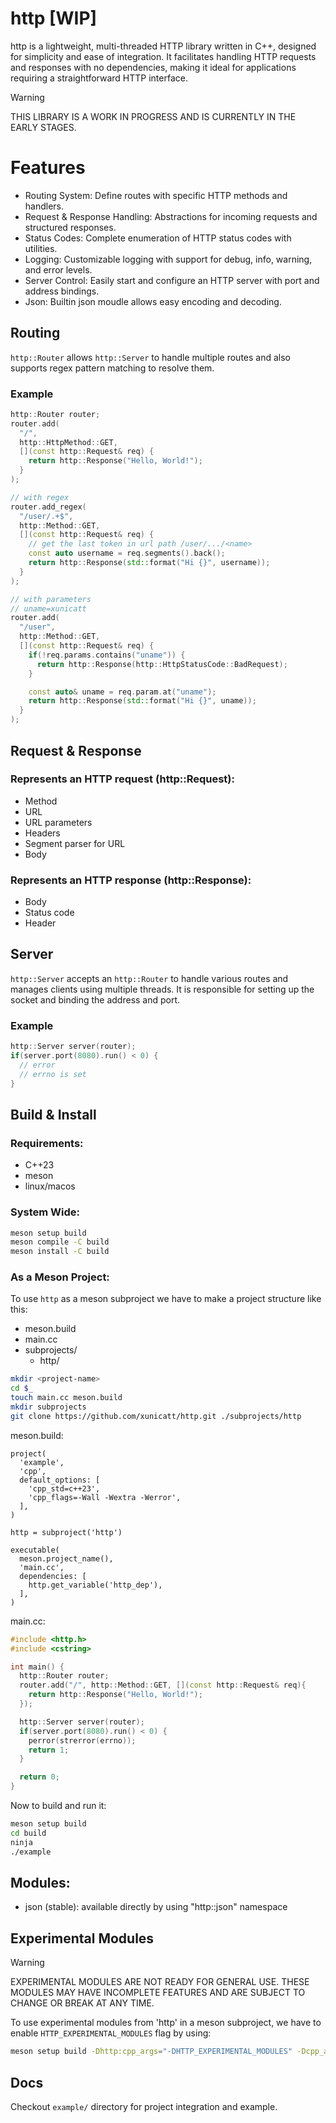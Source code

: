 # http [WIP]
http is a lightweight, multi-threaded HTTP library written in C++, designed for simplicity and ease of integration. It facilitates handling HTTP requests and responses with no dependencies, making it ideal for applications requiring a straightforward HTTP interface.

> [!WARNING]
> THIS LIBRARY IS A WORK IN PROGRESS AND IS CURRENTLY IN THE EARLY STAGES.

# Features
- Routing System: Define routes with specific HTTP methods and handlers.
- Request & Response Handling: Abstractions for incoming requests and structured responses.
- Status Codes: Complete enumeration of HTTP status codes with utilities.
- Logging: Customizable logging with support for debug, info, warning, and error levels.
- Server Control: Easily start and configure an HTTP server with port and address bindings.
- Json: Builtin json moudle allows easy encoding and decoding.

## Routing
`http::Router` allows `http::Server` to handle multiple routes and also supports regex pattern matching to resolve them.

### Example
```cpp
http::Router router;
router.add(
  "/",
  http::HttpMethod::GET,
  [](const http::Request& req) {
    return http::Response("Hello, World!");
  }
);

// with regex
router.add_regex(
  "/user/.+$",
  http::Method::GET,
  [](const http::Request& req) {
    // get the last token in url path /user/.../<name>
    const auto username = req.segments().back();
    return http::Response(std::format("Hi {}", username));
  }
);

// with parameters
// uname=xunicatt
router.add(
  "/user",
  http::Method::GET,
  [](const http::Request& req) {
    if(!req.params.contains("uname")) {
      return http::Response(http::HttpStatusCode::BadRequest);
    }

    const auto& uname = req.param.at("uname");
    return http::Response(std::format("Hi {}", uname));
  }
);
```

## Request & Response
### Represents an HTTP request (http::Request):
- Method
- URL
- URL parameters
- Headers
- Segment parser for URL
- Body

### Represents an HTTP response (http::Response):
- Body
- Status code
- Header

## Server
`http::Server` accepts an `http::Router` to handle various routes and manages clients using multiple threads. It is responsible for setting up the socket and binding the address and port.

### Example
```cpp
http::Server server(router);
if(server.port(8080).run() < 0) {
  // error
  // errno is set
}
```

## Build & Install
### Requirements:
- C++23
- meson
- linux/macos

### System Wide:
```bash
meson setup build
meson compile -C build
meson install -C build
```

### As a Meson Project:
To use `http` as a meson subproject we have to make a project structure like this:
- meson.build
- main.cc
- subprojects/
  - http/

```bash
mkdir <project-name>
cd $_
touch main.cc meson.build
mkdir subprojects
git clone https://github.com/xunicatt/http.git ./subprojects/http
```

meson.build:
```meson
project(
  'example',
  'cpp',
  default_options: [
    'cpp_std=c++23',
    'cpp_flags=-Wall -Wextra -Werror',
  ],
)

http = subproject('http')

executable(
  meson.project_name(),
  'main.cc',
  dependencies: [
    http.get_variable('http_dep'),
  ],
)
```

main.cc:
```cpp
#include <http.h>
#include <cstring>

int main() {
  http::Router router;
  router.add("/", http::Method::GET, [](const http::Request& req){
    return http::Response("Hello, World!");
  });

  http::Server server(router);
  if(server.port(8080).run() < 0) {
    perror(strerror(errno));
    return 1;
  }

  return 0;
}
```

Now to build and run it:
```bash
meson setup build
cd build
ninja
./example
```

## Modules:
- json (stable): available directly by using "http::json" namespace

## Experimental Modules
> [!WARNING]
> EXPERIMENTAL MODULES ARE NOT READY FOR GENERAL USE. THESE MODULES MAY HAVE INCOMPLETE FEATURES AND ARE SUBJECT TO CHANGE OR BREAK AT ANY TIME.

To use experimental modules from 'http' in a meson subproject, we have to enable `HTTP_EXPERIMENTAL_MODULES` flag by using:
```bash
meson setup build -Dhttp:cpp_args="-DHTTP_EXPERIMENTAL_MODULES" -Dcpp_args="-DHTTP_EXPERIMENTAL_MODULES"
```

## Docs
Checkout `example/` directory for project integration and example.
